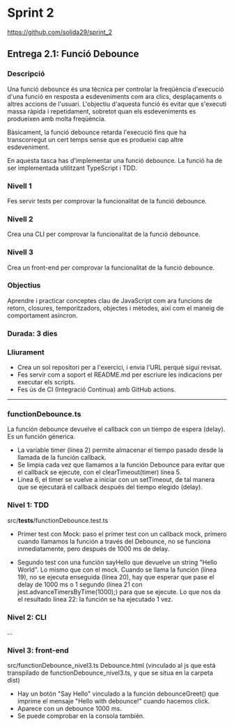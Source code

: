 # Sprint 2
https://github.com/solida29/sprint_2

## Entrega 2.1: Funció Debounce

### Descripció
Una funció debounce és una tècnica per controlar la freqüència d'execució d'una funció en resposta a esdeveniments com ara clics, desplaçaments o altres accions de l'usuari. L'objectiu d'aquesta funció és evitar que s'executi massa ràpida i repetidament, sobretot quan els esdeveniments es produeixen amb molta freqüència. 

Bàsicament, la funció debounce retarda l'execució fins que ha transcorregut un cert temps sense que es produeixi cap altre esdeveniment. 

En aquesta tasca has d'implementar una funció debounce. La funció ha de ser implementada utilitzant TypeScript i TDD.

### Nivell 1
Fes servir tests per comprovar la funcionalitat de la funció debounce.

### Nivell 2
Crea una CLI per comprovar la funcionalitat de la funció debounce.

### Nivell 3
Crea un front-end per comprovar la funcionalitat de la funció debounce.

### Objectius
Aprendre i practicar conceptes clau de JavaScript com ara funcions de retorn, closures, temporitzadors, objectes i mètodes, així com el maneig de comportament asíncron.

### Durada: 3 dies

### Lliurament
- Crea un sol repositori per a l'exercici, i envia l'URL perquè sigui revisat.
- Fes servir com a soport el README.md per escriure les indicacions per executar els scripts.
- Fes ús de CI (Integració Continua) amb GitHub actions.

<hr>

### functionDebounce.ts
La función debounce devuelve el callback con un tiempo de espera (delay). Es un función génerica.

- La variable timer (línea 2) permite almacenar el tiempo pasado desde la llamada de la función callback.
- Se limpia cada vez que llamamos a la función Debounce para evitar que el callback se ejecute, con el clearTimeout(timer) línea 5.
- Línea 6, el timer se vuelve a iniciar con un setTimeout, de tal manera que se ejecutará el callback después del tiempo elegido (delay).

### Nivel 1: TDD
src/__tests__/functionDebounce.test.ts

- Primer test con Mock: paso el primer test con un callback mock, primero cuando llamamos la función a través del Debounce, no se funciona inmediatamente, pero después de 1000 ms de delay.

- Segundo test con una función sayHello que devuelve un string "Hello World". Lo mismo que con el mock. Cuando se llama la función (línea 19), no se ejecuta enseguida (línea 20), hay que esperar que pase el delay de 1000 ms o 1 segundo (línea 21 con jest.advanceTimersByTime(1000);) para que se ejecute. Lo que nos da el resultado línea 22: la función se ha ejecutado 1 vez.

### Nivel 2: CLI
...

### Nivel 3: front-end
src/functionDebounce_nivel3.ts
Debounce.html (vinculado al js que está transpilado de functionDebounce_nivel3.ts, y que se situa en la carpeta dist)

- Hay un botón "Say Hello" vinculado a la función debounceGreet() que imprime el mensaje "Hello with debounce!" cuando hacemos click.
- Aparece con un debounce 1000 ms.
- Se puede comprobar en la consola también.